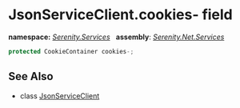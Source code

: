 # JsonServiceClient.cookies- field
**namespace:** *[Serenity.Services](../../README.md#serenity.services-namespace)*   **assembly**: *[Serenity.Net.Services](../../README.md)*

```csharp
protected CookieContainer cookies-;
```

## See Also

* class [JsonServiceClient](../JsonServiceClient.md)